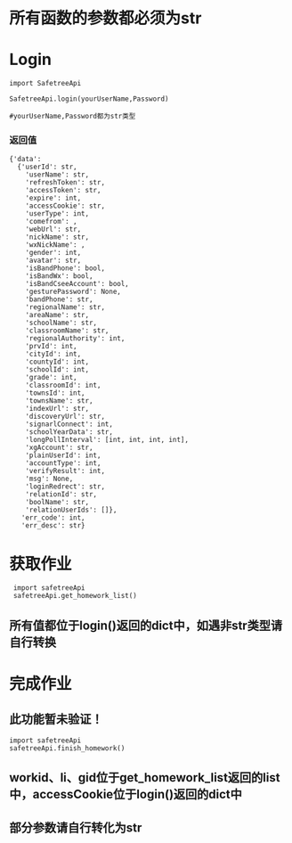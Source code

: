 # 所有函数的参数都必须为str

# Login
    
    import SafetreeApi  

    SafetreeApi.login(yourUserName,Password)  

    #yourUserName,Password都为str类型

### 返回值
    
    {'data': 
      {'userId': str,
        'userName': str,
        'refreshToken': str,
        'accessToken': str,
        'expire': int,
        'accessCookie': str,
        'userType': int,
        'comefrom': ,
        'webUrl': str,
        'nickName': str,
        'wxNickName': ,
        'gender': int,
        'avatar': str,
        'isBandPhone': bool,
        'isBandWx': bool,
        'isBandCseeAccount': bool,
        'gesturePassword': None,
        'bandPhone': str,
        'regionalName': str,
        'areaName': str,
        'schoolName': str,
        'classroomName': str,
        'regionalAuthority': int,
        'prvId': int,
        'cityId': int,
        'countyId': int,
        'schoolId': int,
        'grade': int,
        'classroomId': int,
        'townsId': int,
        'townsName': str,
        'indexUrl': str,
        'discoveryUrl': str,
        'signarlConnect': int,
        'schoolYearData': str,
        'longPollInterval': [int, int, int, int],
        'xgAccount': str,
        'plainUserId': int,
        'accountType': int,
        'verifyResult': int,
        'msg': None,
        'loginRedrect': str,
        'relationId': str,
        'boolName': str,
        'relationUserIds': []},
       'err_code': int,
       'err_desc': str}

# 获取作业

     import safetreeApi
     safetreeApi.get_homework_list()

## 所有值都位于login()返回的dict中，如遇非str类型请自行转换

# 完成作业
## 此功能暂未验证！
    import safetreeApi
    safetreeApi.finish_homework()
## workid、li、gid位于get_homework_list返回的list中，accessCookie位于login()返回的dict中
## 部分参数请自行转化为str
